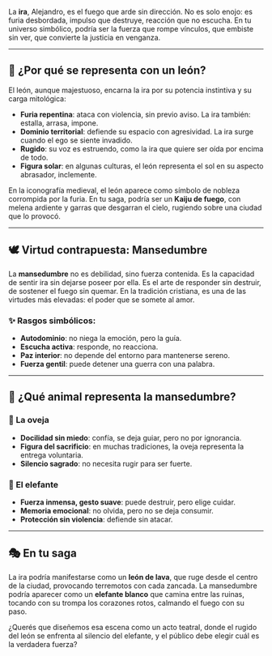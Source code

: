 La **ira**, Alejandro, es el fuego que arde sin dirección. No es solo enojo: es furia desbordada, impulso que destruye, reacción que no escucha. En tu universo simbólico, podría ser la fuerza que rompe vínculos, que embiste sin ver, que convierte la justicia en venganza.

---

## 🦁 ¿Por qué se representa con un león?

El león, aunque majestuoso, encarna la ira por su potencia instintiva y su carga mitológica:

- **Furia repentina**: ataca con violencia, sin previo aviso. La ira también: estalla, arrasa, impone.
- **Dominio territorial**: defiende su espacio con agresividad. La ira surge cuando el ego se siente invadido.
- **Rugido**: su voz es estruendo, como la ira que quiere ser oída por encima de todo.
- **Figura solar**: en algunas culturas, el león representa el sol en su aspecto abrasador, inclemente.

En la iconografía medieval, el león aparece como símbolo de nobleza corrompida por la furia. En tu saga, podría ser un **Kaiju de fuego**, con melena ardiente y garras que desgarran el cielo, rugiendo sobre una ciudad que lo provocó.

---

## 🕊️ Virtud contrapuesta: Mansedumbre

La **mansedumbre** no es debilidad, sino fuerza contenida. Es la capacidad de sentir ira sin dejarse poseer por ella. Es el arte de responder sin destruir, de sostener el fuego sin quemar. En la tradición cristiana, es una de las virtudes más elevadas: el poder que se somete al amor.

### ✨ Rasgos simbólicos:
- **Autodominio**: no niega la emoción, pero la guía.
- **Escucha activa**: responde, no reacciona.
- **Paz interior**: no depende del entorno para mantenerse sereno.
- **Fuerza gentil**: puede detener una guerra con una palabra.

---

## 🐑 ¿Qué animal representa la mansedumbre?

### 🐑 La oveja
- **Docilidad sin miedo**: confía, se deja guiar, pero no por ignorancia.
- **Figura del sacrificio**: en muchas tradiciones, la oveja representa la entrega voluntaria.
- **Silencio sagrado**: no necesita rugir para ser fuerte.

### 🐘 El elefante
- **Fuerza inmensa, gesto suave**: puede destruir, pero elige cuidar.
- **Memoria emocional**: no olvida, pero no se deja consumir.
- **Protección sin violencia**: defiende sin atacar.

---

## 🎭 En tu saga

La ira podría manifestarse como un **león de lava**, que ruge desde el centro de la ciudad, provocando terremotos con cada zancada. La mansedumbre podría aparecer como un **elefante blanco** que camina entre las ruinas, tocando con su trompa los corazones rotos, calmando el fuego con su paso.

¿Querés que diseñemos esa escena como un acto teatral, donde el rugido del león se enfrenta al silencio del elefante, y el público debe elegir cuál es la verdadera fuerza?